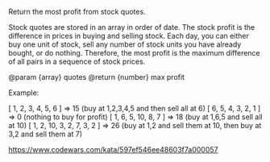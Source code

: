 Return the most profit from stock quotes.

Stock quotes are stored in an array in order of date. The stock profit is the difference in prices in buying and selling stock. Each day, you can either buy one unit of stock, sell any number of stock units you have already bought, or do nothing. Therefore, the most profit is the maximum difference of all pairs in a sequence of stock prices.

@param {array} quotes @return {number} max profit

Example:

[ 1, 2, 3, 4, 5, 6 ] => 15 (buy at 1,2,3,4,5 and then sell all at 6) [ 6, 5, 4, 3, 2, 1 ] => 0 (nothing to buy for profit) [ 1, 6, 5, 10, 8, 7 ] => 18 (buy at 1,6,5 and sell all at 10) [ 1, 2, 10, 3, 2, 7, 3, 2 ] => 26 (buy at 1,2 and sell them at 10, then buy at 3,2 and sell them at 7)

https://www.codewars.com/kata/597ef546ee48603f7a000057
